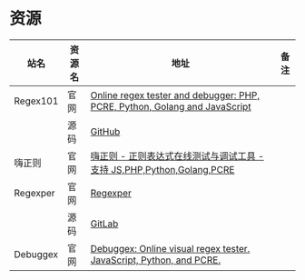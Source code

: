 # 资源

|站名|资源名|地址|备注|
|---|---|---|---|
|Regex101|官网|[Online regex tester and debugger: PHP, PCRE, Python, Golang and JavaScript](https://regex101.com/)||
||源码|[GitHub](https://github.com/firasdib/Regex101)||
|嗨正则|官网|[嗨正则 - 正则表达式在线测试与调试工具 - 支持 JS,PHP,Python,Golang,PCRE](https://hiregex.com/)||
|Regexper|官网|[Regexper](https://regexper.com/)||
||源码|[GitLab](https://gitlab.com/javallone/regexper-static)||
|Debuggex|官网|[Debuggex: Online visual regex tester. JavaScript, Python, and PCRE.](https://www.debuggex.com/)||

